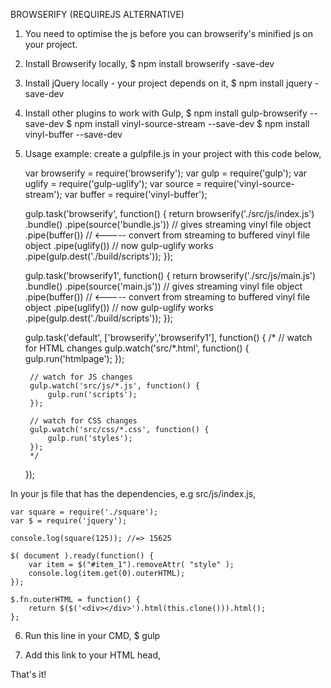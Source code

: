 BROWSERIFY (REQUIREJS ALTERNATIVE)

1. You need to optimise the js before you can browserify's minified js on your project.

2. Install Browserify locally,
    $ npm install browserify -save-dev

3. Install jQuery locally - your project depends on it,
     $ npm install jquery -save-dev

4. Install other plugins to work with Gulp,
    $ npm install gulp-browserify --save-dev 
    $ npm install vinyl-source-stream --save-dev 
    $ npm install vinyl-buffer --save-dev 

5. Usage example: create a gulpfile.js in your project with this code below,

    var browserify = require('browserify');
    var gulp = require('gulp');
    var uglify = require('gulp-uglify');
    var source = require('vinyl-source-stream');
    var buffer = require('vinyl-buffer');

    gulp.task('browserify', function() {
      return browserify('./src/js/index.js')
        .bundle()
        .pipe(source('bundle.js')) // gives streaming vinyl file object
        .pipe(buffer()) // <----- convert from streaming to buffered vinyl file object
        .pipe(uglify()) // now gulp-uglify works 
        .pipe(gulp.dest('./build/scripts'));
    });

    gulp.task('browserify1', function() {
      return browserify('./src/js/main.js')
        .bundle()
        .pipe(source('main.js')) // gives streaming vinyl file object
        .pipe(buffer()) // <----- convert from streaming to buffered vinyl file object
        .pipe(uglify()) // now gulp-uglify works 
        .pipe(gulp.dest('./build/scripts'));
    });

    gulp.task('default', ['browserify','browserify1'], function() {
        /*
        // watch for HTML changes
        gulp.watch('src/*.html', function() {
            gulp.run('htmlpage');
        });

        // watch for JS changes
        gulp.watch('src/js/*.js', function() {
            gulp.run('scripts');
        });

        // watch for CSS changes
        gulp.watch('src/css/*.css', function() {
            gulp.run('styles');
        });
        */
    });

In your js file that has the dependencies, e.g src/js/index.js,

    var square = require('./square');
    var $ = require('jquery');

    console.log(square(125)); //=> 15625

    $( document ).ready(function() {
        var item = $("#item_1").removeAttr( "style" );
        console.log(item.get(0).outerHTML);
    });

    $.fn.outerHTML = function() {
        return $($('<div></div>').html(this.clone())).html();
    };

6. Run this line in your CMD,
    $ gulp

7. Add this link to your HTML head,
    <script src="bundle.js"></script>

That's it!